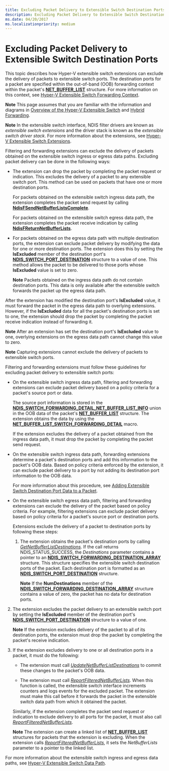 ```yaml
---
title: Excluding Packet Delivery to Extensible Switch Destination Ports
description: Excluding Packet Delivery to Extensible Switch Destination Ports
ms.date: 04/20/2017
ms.localizationpriority: medium
---
```


# Excluding Packet Delivery to Extensible Switch Destination Ports


This topic describes how Hyper-V extensible switch extensions can exclude the delivery of packets to extensible switch ports. The destination ports for a packet are specified within the out-of-band (OOB) forwarding context within the packet's [**NET\_BUFFER\_LIST**](/windows-hardware/drivers/ddi/ndis/ns-ndis-_net_buffer_list) structure. For more information on this context, see [Hyper-V Extensible Switch Forwarding Context](hyper-v-extensible-switch-forwarding-context.md).

**Note**  This page assumes that you are familiar with the information and diagrams in [Overview of the Hyper-V Extensible Switch](overview-of-the-hyper-v-extensible-switch.md) and [Hybrid Forwarding](hybrid-forwarding.md).


**Note**  In the extensible switch interface, NDIS filter drivers are known as *extensible switch extensions* and the driver stack is known as the *extensible switch driver stack*. For more information about the extensions, see [Hyper-V Extensible Switch Extensions](hyper-v-extensible-switch-extensions.md).

Filtering and forwarding extensions can exclude the delivery of packets obtained on the extensible switch ingress or egress data paths. Excluding packet delivery can be done in the following ways:

-   The extension can drop the packet by completing the packet request or indication. This excludes the delivery of a packet to any extensible switch port. This method can be used on packets that have one or more destination ports.

    For packets obtained on the extensible switch ingress data path, the extension completes the packet send request by calling [**NdisFSendNetBufferListsComplete**](/windows-hardware/drivers/ddi/ndis/nf-ndis-ndisfsendnetbufferlistscomplete).

    For packets obtained on the extensible switch egress data path, the extension completes the packet receive indication by calling [**NdisFReturnNetBufferLists**](/windows-hardware/drivers/ddi/ndis/nf-ndis-ndisfreturnnetbufferlists).

-   For packets obtained on the egress data path with multiple destination ports, the extension can exclude packet delivery by modifying the data for one or more destination ports. The extension does this by setting the **IsExcluded** member of the destination port's [**NDIS\_SWITCH\_PORT\_DESTINATION**](/windows-hardware/drivers/ddi/ndis/ns-ndis-_ndis_switch_port_destination) structure to a value of one. This method allows the packet to be delivered to those ports whose **IsExcluded** value is set to zero.

    **Note**  Packets obtained on the ingress data path do not contain destination ports. This data is only available after the extensible switch forwards the packet up the egress data path.

After the extension has modified the destination port's **IsExcluded** value, it must forward the packet in the egress data path to overlying extensions. However, if the **IsExcluded** data for all the packet's destination ports is set to one, the extension should drop the packet by completing the packet receive indication instead of forwarding it.

**Note**  After an extension has set the destination port's **IsExcluded** value to one, overlying extensions on the egress data path cannot change this value to zero.

**Note**  Capturing extensions cannot exclude the delivery of packets to extensible switch ports.

Filtering and forwarding extensions must follow these guidelines for excluding packet delivery to extensible switch ports:

-   On the extensible switch ingress data path, filtering and forwarding extensions can exclude packet delivery based on a policy criteria for a packet's source port or data.

    The source port information is stored in the [**NDIS\_SWITCH\_FORWARDING\_DETAIL\_NET\_BUFFER\_LIST\_INFO**](/windows-hardware/drivers/ddi/ndis/ns-ndis-_ndis_switch_forwarding_detail_net_buffer_list_info) union in the OOB data of the packet's [**NET\_BUFFER\_LIST**](/windows-hardware/drivers/ddi/ndis/ns-ndis-_net_buffer_list) structure. The extension obtains the data by using the [**NET\_BUFFER\_LIST\_SWITCH\_FORWARDING\_DETAIL**](/windows-hardware/drivers/ddi/ndis/nf-ndis-net_buffer_list_switch_forwarding_detail) macro.

    If the extension excludes the delivery of a packet obtained from the ingress data path, it must drop the packet by completing the packet send request.

-   On the extensible switch ingress data path, forwarding extensions determine a packet's destination ports and add this information to the packet's OOB data. Based on policy criteria enforced by the extension, it can exclude packet delivery to a port by not adding its destination port information to the OOB data.

    For more information about this procedure, see [Adding Extensible Switch Destination Port Data to a Packet](adding-extensible-switch-destination-port-data-to-a-packet.md).

-   On the extensible switch egress data path, filtering and forwarding extensions can exclude the delivery of the packet based on policy criteria. For example, filtering extensions can exclude packet delivery based on policy criteria for a packet's source port or destination ports.

    Extensions exclude the delivery of a packet to destination ports by following these steps:

    1.  The extension obtains the packet's destination ports by calling [*GetNetBufferListDestinations*](/windows-hardware/drivers/ddi/ndis/nc-ndis-ndis_switch_get_net_buffer_list_destinations). If the call returns NDIS\_STATUS\_SUCCESS, the *Destinations* parameter contains a pointer to an [**NDIS\_SWITCH\_FORWARDING\_DESTINATION\_ARRAY**](/windows-hardware/drivers/ddi/ndis/ns-ndis-_ndis_switch_forwarding_destination_array) structure. This structure specifies the extensible switch destination ports of the packet. Each destination port is formatted as an [**NDIS\_SWITCH\_PORT\_DESTINATION**](/windows-hardware/drivers/ddi/ndis/ns-ndis-_ndis_switch_port_destination) structure.

        **Note**  If the **NumDestinations** member of the [**NDIS\_SWITCH\_FORWARDING\_DESTINATION\_ARRAY**](/windows-hardware/drivers/ddi/ndis/ns-ndis-_ndis_switch_forwarding_destination_array) structure contains a value of zero, the packet has no data for destination ports.

2.  The extension excludes the packet delivery to an extensible switch port by setting the **IsExcluded** member of the destination port's [**NDIS\_SWITCH\_PORT\_DESTINATION**](/windows-hardware/drivers/ddi/ndis/ns-ndis-_ndis_switch_port_destination) structure to a value of one.

    **Note**  If the extension excludes delivery of the packet to all of its destination ports, the extension must drop the packet by completing the packet's receive indication.

3.  If the extension excludes delivery to one or all destination ports in a packet, it must do the following:

    -   The extension must call [*UpdateNetBufferListDestinations*](/windows-hardware/drivers/ddi/ndis/nc-ndis-ndis_switch_update_net_buffer_list_destinations) to commit these changes to the packet's OOB data.

    -   The extension must call [*ReportFilteredNetBufferLists*](/windows-hardware/drivers/ddi/ndis/nc-ndis-ndis_switch_report_filtered_net_buffer_lists). When this function is called, the extensible switch interface increments counters and logs events for the excluded packet. The extension must make this call before it forwards the packet in the extensible switch data path from which it obtained the packet.

    Similarly, if the extension completes the packet send request or indication to exclude delivery to all ports for the packet, it must also call [*ReportFilteredNetBufferLists*](/windows-hardware/drivers/ddi/ndis/nc-ndis-ndis_switch_report_filtered_net_buffer_lists).

    **Note**  The extension can create a linked list of [**NET\_BUFFER\_LIST**](/windows-hardware/drivers/ddi/ndis/ns-ndis-_net_buffer_list) structures for packets that the extension is excluding. When the extension calls [*ReportFilteredNetBufferLists*](/windows-hardware/drivers/ddi/ndis/nc-ndis-ndis_switch_report_filtered_net_buffer_lists), it sets the *NetBufferLists* parameter to a pointer to the linked list.

For more information about the extensible switch ingress and egress data paths, see [Hyper-V Extensible Switch Data Path](hyper-v-extensible-switch-data-path.md).
